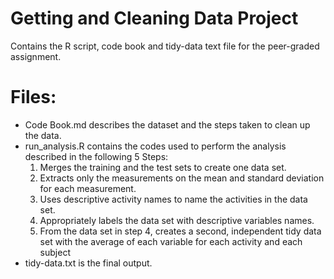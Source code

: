 # Getting and Cleaning Data Project

Contains the R script, code book and tidy-data text file for the peer-graded assignment.

# Files:
*  Code Book.md describes the dataset and the steps taken to clean up the data.
*  run_analysis.R contains the codes used to perform the analysis described in the following 5 Steps:
    1. Merges the training and the test sets to create one data set.
    2. Extracts only the measurements on the mean and standard deviation for each measurement.
    3. Uses descriptive activity names to name the activities in the data set.
    4. Appropriately labels the data set with descriptive variables names.
    5. From the data set in step 4, creates a second, independent tidy data set with the average of each variable for each activity and each subject
*  tidy-data.txt is the final output.
